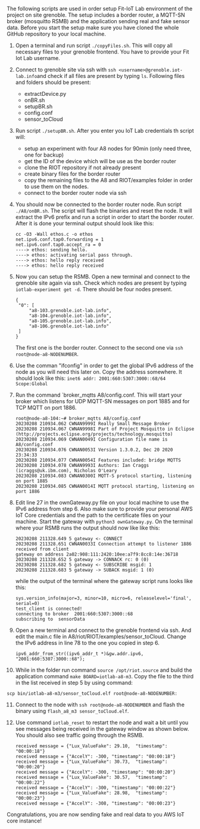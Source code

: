 The following scripts are used in order setup Fit-IoT Lab environment of the 
project on site grenoble.
The setup includes a border router, a MQTT-SN broker (mosquitto RSMB) and the 
application sending real and fake sensor data. Before you start the setup make
sure you have cloned the whole GitHub repository to your local machine.

1. Open a terminal and run script `./copyFiles.sh`. This will copy all necessary
   files to your grenoble frontend. You have to provide your Fit Iot Lab 
   username.

2. Connect to grenoble site via ssh with `ssh <username>@grenoble.iot-lab.info`and 
   check if all files are present by typing `ls`. Following files and folders 
   should be present:
	- extractDevice.py
	- onBR.sh
	- setupBR.sh
	- config.conf
	- sensor_toCloud

3. Run script `./setupBR.sh`. After you enter you IoT Lab credentials th script will:
	- setup an experiment with four A8 nodes for 90min (only need three, one for backup)
	- get the ID of the device which will be use as the border router
	- clone the RIOT repository if not already present
	- create binary files for the border router
	- copy the remaining files to the A8 and RIOT/examples folder in order
	  to use them on the nodes.
	- connect to the border router node via ssh

4. You should now be connected to the border router node. Run script 
   `./A8/onBR.sh`. The script will flash the binaries and reset the node. It 
   will extract the IPv6 prefix and run a script in order to start the border 
   router. After it is done your terminal output should look like this:
   ```
   cc -O3 -Wall ethos.c -o ethos
   net.ipv6.conf.tap0.forwarding = 1
   net.ipv6.conf.tap0.accept_ra = 0
   ----> ethos: sending hello.
   ----> ethos: activating serial pass through.
   ----> ethos: hello reply received
   ----> ethos: hello reply received
   ```
   
5. Now you can setup the RSMB. Open a new terminal and connect to the grenoble 
   site again via ssh. Check which nodes are present by typing `iotlab-experiment get -d`.
   There should be four nodes present.
   ```
   {
    "0": [
        "a8-103.grenoble.iot-lab.info",
        "a8-104.grenoble.iot-lab.info",
        "a8-105.grenoble.iot-lab.info",
        "a8-106.grenoble.iot-lab.info"
    ]
   }
   ```
   The first one is the border router. Connect to the second one via 
   `ssh root@node-a8-NODENUMBER`.

6. Use the comman "ifconfig" in order to get the global IPv6 address of the 
   node as you will need this later on. Copy the address somewhere. It should
   look like this:
   `inet6 addr: 2001:660:5307:3000::68/64 Scope:Global`

7. Run the command `broker_mqtts A8/config.conf. This will start your broker
   which listens for UDP MQTT-SN messages on port 1885 and for TCP MQTT on
   port 1886.
   ```
   root@node-a8-104:~# broker_mqtts A8/config.conf 
   20230208 210934.062 CWNAN9999I Really Small Message Broker
   20230208 210934.067 CWNAN9998I Part of Project Mosquitto in Eclipse
   (http://projects.eclipse.org/projects/technology.mosquitto)
   20230208 210934.069 CWNAN0049I Configuration file name is A8/config.conf
   20230208 210934.076 CWNAN0053I Version 1.3.0.2, Dec 20 2020 23:34:33
   20230208 210934.077 CWNAN0054I Features included: bridge MQTTS 
   20230208 210934.078 CWNAN9993I Authors: Ian Craggs (icraggs@uk.ibm.com), Nicholas O'Leary
   20230208 210934.083 CWNAN0300I MQTT-S protocol starting, listening on port 1885
   20230208 210934.085 CWNAN0014I MQTT protocol starting, listening on port 1886
   ```
   
8. Edit line 27 in the ownGateway.py file on your local machine to use the IPv6 address from 
   step 6. Also make sure to provide your personal AWS IoT Core credentials and the path to 
   the certificate files on your machine. Start the gateway with `python3 ownGateway.py`. 
   On the terminal where your RSMB runs the output should now like like this:
   ```
   20230208 211328.649 5 gateway <- CONNECT
   20230208 211328.651 CWNAN0033I Connection attempt to listener 1886 received from client 
   gateway on address 2a02:908:111:2420:10ee:a7f9:8cc8:14e:36718
   20230208 211328.652 5 gateway -> CONNACK rc: 0 (0)
   20230208 211328.682 5 gateway <- SUBSCRIBE msgid: 1
   20230208 211328.683 5 gateway -> SUBACK msgid: 1 (0)
   ```
   while the output of the terminal where the gateway script runs looks like this:
    
   ```
   sys.version_info(major=3, minor=10, micro=6, releaselevel='final', serial=0)
   test_client is connected!
   connecting to broker  2001:660:5307:3000::68
   subscribing to  sensorData
   ```

9. Open a new terminal and connect to the grenoble frontend via ssh. And edit
   the main.c file in A8/riot/RIOT/examples/sensor_toCloud. Change the IPv6
   address in line 78 to the one you copied in step 6.
   ```
   ipv6_addr_from_str((ipv6_addr_t *)&gw.addr.ipv6, "2001:660:5307:3000::68");
   ```

10. While in the folder run command `source /opt/riot.source` and build the application
   command `make BOARD=iotlab-a8-m3`. Copy the file to the third in the list received 
   in step 5 by using command:
   ```
   scp bin/iotlab-a8-m3/sensor_toCloud.elf root@node-a8-NODENUMBER:
   ```

11. Connect to the node with `ssh root@node-a8-NODENUMBER` and flash the 
    binary using `flash_a8_m3 sensor_toCloud.elf`.

12. Use command `iotlab_reset` to restart the node and wait a bit until you see 
    messages being received in the gateway window as shown below. You should also
    see traffic going through the RSMB.
    ```
    received message = {"Lux_ValueFake": 29.10,  "timestamp": "00:00:18"}
    received message = {"AccelY": -300, "timestamp": "00:00:18"}
    received message = {"Lux_ValueFake": 30.73,  "timestamp": "00:00:20"}
    received message = {"AccelY": -300, "timestamp": "00:00:20"}
    received message = {"Lux_ValueFake": 30.57,  "timestamp": "00:00:22"}
    received message = {"AccelY": -300, "timestamp": "00:00:22"}
    received message = {"Lux_ValueFake": 28.98,  "timestamp": "00:00:23"}
    received message = {"AccelY": -308, "timestamp": "00:00:23"}
    ```
    
Congratulations, you are now sending fake and real data to you AWS IoT core instance!
